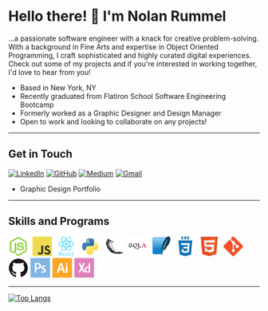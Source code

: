 # Hello there! :wave: I'm Nolan Rummel

...a passionate software engineer with a knack for creative problem-solving. With a background in Fine Arts and expertise in Object Oriented Programming, I craft sophisticated and highly curated digital experiences. Check out some of my projects and if you're interested in working together, I'd love to hear from you!

- Based in New York, NY
- Recently graduated from Flatiron School Software Engineering Bootcamp
- Formerly worked as a Graphic Designer and Design Manager
- Open to work and looking to collaborate on any projects!

---

## Get in Touch
[![LinkedIn](https://img.shields.io/badge/linkedin-%230077B5.svg?style=for-the-badge&logo=linkedin&logoColor=white)]([https://www.google.com](https://www.linkedin.com/in/nolan-rummel-06913143/))
[![GitHub](https://img.shields.io/badge/github-%23121011.svg?style=for-the-badge&logo=github&logoColor=white)](https://github.com/nolanrummel)
[![Medium](https://img.shields.io/badge/Medium-12100E?style=for-the-badge&logo=medium&logoColor=white)](https://medium.com/@nolan.rummel22)
[![Gmail](https://img.shields.io/badge/Gmail-D14836?style=for-the-badge&logo=gmail&logoColor=white)](mailto:nolan.rummel22@gmail.com)
- Graphic Design Portfolio

---

## Skills and Programs
<div>
  <img src="https://github.com/devicons/devicon/blob/master/icons/nodejs/nodejs-original.svg" title="NodeJS" alt="NodeJS" width="40" height="40"/>&nbsp;
  <img src="https://github.com/devicons/devicon/blob/master/icons/javascript/javascript-original.svg" title="JavaScript" alt="JavaScript" width="40" height="40"/>&nbsp;
  <img src="https://github.com/devicons/devicon/blob/master/icons/react/react-original-wordmark.svg" title="React" alt="React" width="40" height="40"/>&nbsp;
  <img src="https://github.com/devicons/devicon/blob/master/icons/python/python-original.svg" title="Python"  alt="Python" width="40" height="40"/>&nbsp;
  <img src="https://github.com/devicons/devicon/blob/master/icons/flask/flask-original.svg" title="Flask"  alt="Flask" width="40" height="40"/>&nbsp;
  <img src="https://github.com/devicons/devicon/blob/master/icons/sqlalchemy/sqlalchemy-original.svg" title="SQLAlchemy"  alt="SQLAlchemy" width="40" height="40"/>&nbsp;
  <img src="https://github.com/devicons/devicon/blob/master/icons/sqlite/sqlite-original.svg" title="SQLite"  alt="SQLite" width="40" height="40"/>&nbsp;
  <img src="https://github.com/devicons/devicon/blob/master/icons/css3/css3-plain-wordmark.svg"  title="CSS3" alt="CSS" width="40" height="40"/>&nbsp;
  <img src="https://github.com/devicons/devicon/blob/master/icons/html5/html5-original.svg" title="HTML5" alt="HTML" width="40" height="40"/>&nbsp;
  <img src="https://github.com/devicons/devicon/blob/master/icons/git/git-original.svg" title="Git" **alt="Git" width="40" height="40"/>
  <img src="https://github.com/devicons/devicon/blob/master/icons/github/github-original.svg" title="GitHub" **alt="GitHub" width="40" height="40"/>
  <img src="https://github.com/devicons/devicon/blob/master/icons/photoshop/photoshop-plain.svg" title="Photoshop" **alt="Photoshop" width="40" height="40"/>
  <img src="https://github.com/devicons/devicon/blob/master/icons/illustrator/illustrator-plain.svg" title="Illustrator" **alt="Illustrator" width="40" height="40"/>
  <img src="https://github.com/devicons/devicon/blob/master/icons/xd/xd-plain.svg" title="XD" **alt="XD" width="40" height="40"/>
</div>

---

[![Top Langs](https://github-readme-stats.vercel.app/api/top-langs/?username=nolanrummel&layout=compact&theme=vision-friendly-dark)](https://github.com/anuraghazra/github-readme-stats)

<!--
**nolanrummel/nolanrummel** is a ✨ _special_ ✨ repository because its `README.md` (this file) appears on your GitHub profile.

Here are some ideas to get you started:

- 🔭 I’m currently working on ...
- 🌱 I’m currently learning ...
- 👯 I’m looking to collaborate on ...
- 🤔 I’m looking for help with ...
- 💬 Ask me about ...
- 📫 How to reach me: ...
- 😄 Pronouns: ...
- ⚡ Fun fact: ...
-->
